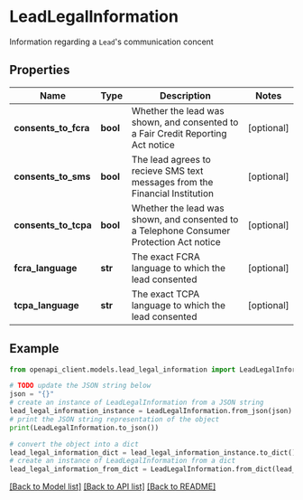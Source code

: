 # LeadLegalInformation

Information regarding a `Lead`'s communication concent

## Properties

Name | Type | Description | Notes
------------ | ------------- | ------------- | -------------
**consents_to_fcra** | **bool** | Whether the lead was shown, and consented to a Fair Credit Reporting Act notice | [optional] 
**consents_to_sms** | **bool** | The lead agrees to recieve SMS text messages from the Financial Institution | [optional] 
**consents_to_tcpa** | **bool** | Whether the lead was shown, and consented to a Telephone Consumer Protection Act notice | [optional] 
**fcra_language** | **str** | The exact FCRA language to which the lead consented | [optional] 
**tcpa_language** | **str** | The exact TCPA language to which the lead consented | [optional] 

## Example

```python
from openapi_client.models.lead_legal_information import LeadLegalInformation

# TODO update the JSON string below
json = "{}"
# create an instance of LeadLegalInformation from a JSON string
lead_legal_information_instance = LeadLegalInformation.from_json(json)
# print the JSON string representation of the object
print(LeadLegalInformation.to_json())

# convert the object into a dict
lead_legal_information_dict = lead_legal_information_instance.to_dict()
# create an instance of LeadLegalInformation from a dict
lead_legal_information_from_dict = LeadLegalInformation.from_dict(lead_legal_information_dict)
```
[[Back to Model list]](../README.md#documentation-for-models) [[Back to API list]](../README.md#documentation-for-api-endpoints) [[Back to README]](../README.md)


